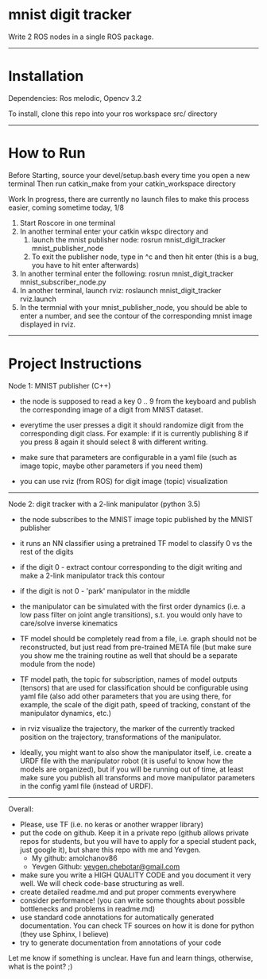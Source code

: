 # mnist digit tracker

Write 2 ROS nodes in a single ROS package. 
************************************
# Installation
Dependencies: Ros melodic, Opencv 3.2

To install, clone this repo into your ros workspace src/ directory

************************************
# How to Run

Before Starting, source your devel/setup.bash every time you open a new terminal
Then run catkin_make from your catkin_workspace directory

Work In progress, there are currently no launch files to make this process easier, coming sometime today, 1/8

1) Start Roscore in one terminal
2) In another terminal enter your catkin wkspc directory and
   1) launch the mnist publisher node: rosrun mnist_digit_tracker mnist_publisher_node
   2) To exit the publisher node, type in ^c and then hit enter (this is a bug, you have to hit enter afterwards)
3) In another terminal enter the following: rosrun mnist_digit_tracker mnist_subscriber_node.py
5) In another terminal, launch  rviz: roslaunch mnist_digit_tracker rviz.launch
6) In the termnial with your mnist_publisher_node, you should be able to enter a number, and see the contour of the corresponding mnist image displayed in rviz.
************************************

# Project Instructions
Node 1: MNIST publisher (C++)
- the node is supposed to read a key 0 .. 9 from the keyboard and publish the corresponding image of a digit from MNIST dataset.
- everytime the user presses a digit it should randomize digit from the corresponding digit class.
For example: if it is currently publishing 8 if you press 8 again it should select 8 with different writing.

- make sure that parameters are configurable in a yaml file (such as image topic, maybe other parameters if you need them)
- you can use rviz (from ROS) for digit image (topic) visualization


************************************
Node 2: digit tracker with a 2-link manipulator (python 3.5)
- the node subscribes to the MNIST image topic published by the MNIST publisher
- it runs an NN classifier using a pretrained TF model to classify 0 vs the rest of the digits
- if the digit 0 - extract contour corresponding to the digit writing and make a 2-link manipulator track this contour
- if the digit is not 0 - 'park' manipulator in the middle
- the manipulator can be simulated with the first order dynamics (i.e. a low pass filter on joint angle transitions), s.t. you would only have to care/solve inverse kinematics

- TF model should be completely read from a file, i.e. graph should not be reconstructed, but just read from pre-trained META file (but make sure you show me the training routine as well that should be a separate module from the node)
- TF model path, the topic for subscription, names of model outputs (tensors) that are used for classification should be configurable using yaml file (also add other parameters that you are using there, for example, the scale of the digit path, speed of tracking, constant of the manipulator dynamics, etc.)
- in rviz visualize the trajectory, the marker of the currently tracked position on the trajectory, transformations of the manipulator. 
- Ideally, you might want to also show the manipulator itself, i.e. create a URDF file with the manipulator robot (it is useful to know how the models are organized),
 but if you will be running out of time, at least make sure you publish all transforms and move manipulator parameters in the config yaml file (instead of URDF).

************************************
Overall:
- Please, use TF (i.e. no keras or another wrapper library)  
- put the code on github. Keep it in a private repo (github allows private repos for students, but you will have to apply for a special student pack, just google it), but share this repo with me and Yevgen. 
   - My github: amolchanov86
   - Yevgen Github: yevgen.chebotar@gmail.com
- make sure you write a HIGH QUALITY CODE and you document it very well. We will check code-base structuring as well.
- create detailed readme.md and put proper comments everywhere
- consider performance! (you can write some thoughts about possible bottlenecks and problems in readme.md)
- use standard code annotations for automatically generated documentation. You can check TF sources on how it is done for python (they use Sphinx, I believe)
- try to generate documentation from annotations of your code

Let me know if something is unclear. Have fun and learn things, otherwise, what is the point? ;)
